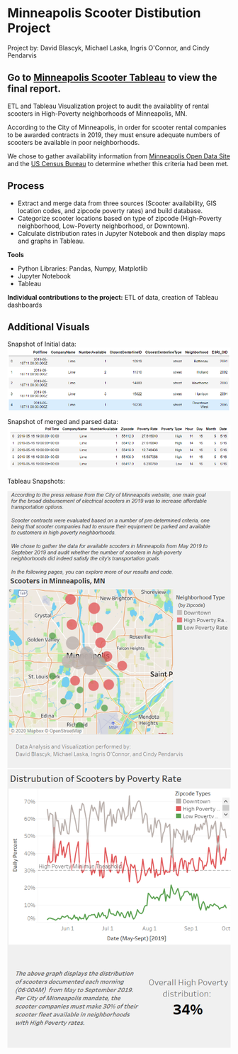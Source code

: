 # Minneapolis Scooter Distibution Project

Project by: David Blascyk, Michael Laska, Ingris O'Connor, and Cindy Pendarvis 

## Go to [Minneapolis Scooter Tableau](https://public.tableau.com/profile/david.blascyk#!/vizhome/MplsScootersProject/MinneapolisScooterProject?publish=yes) to view the final report.

ETL and Tableau Visualization project to audit the availablity of rental scooters in High-Poverty neighborhoods of Minneapolis, MN.

According to the City of Minneapolis, in order for scooter rental companies to be awarded contracts in 2019, they must ensure adequate numbers of scooters be available in poor neighborhoods.

We chose to gather availability information from [Minneapolis Open Data Site](http://opendata.minneapolismn.gov/datasets/scooter-availability) and the [US Census Bureau](https://www.census.gov/developers/)
to determine whether this criteria had been met.

## Process

* Extract and merge data from three sources (Scooter availability, GIS location codes, and zipcode poverty rates) and build database.  
* Categorize scooter locations based on type of zipcode (High-Poverty neighborhood, Low-Poverty neighborhood, or Downtown).  
* Calculate distribution rates in Jupyter Notebook and then display maps and graphs in Tableau.  

**Tools**  
* Python Libraries: Pandas, Numpy, Matplotlib  
* Jupyter Notebook  
* Tableau  


**Individual contributions to the project:** ETL of data, creation of Tableau dashboards

## Additional Visuals 

Snapshot of Initial data:
![data 1](images/Initial_Dataframe.PNG)

Snapshot of merged and parsed data:
![data 2](images/Final_DataFrame.PNG)


Tableau Snapshots:

![tab 1](images/Tab1.PNG)      ![tab 2](images/Tab2.PNG)

